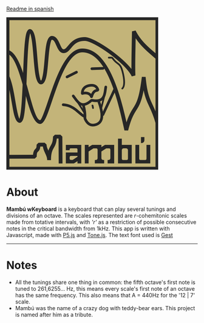 [Readme in spanish](https://github.com/qumolt/mambu-wkeyboard/blob/master/README_ES.md)

<img src="assets/mambu_icon.png" width="400">

# About

__Mambú wKeyboard__ is a keyboard that can play several tunings and divisions of an octave. The scales represented are _r_-cohemitonic scales made from totative intervals, with _'r'_ as a restriction of possible consecutive notes in the critical bandwidth from 1kHz. 
This app is written with Javascript, made with [P5.js](https://p5js.org/) and [Tone.js](https://tonejs.github.io/).
The text font used is [Gest](https://github.com/laictype/Gest_Open)

---

# Notes

- All the tunings share one thing in common: the fifth octave's first note is tuned to 261,6255... Hz, this means every scale's first note of an octave has the same frequency. This also means that A = 440Hz for the '12 | 7' scale.
- Mambú was the name of a crazy dog with teddy-bear ears. This project is named after him as a tribute.